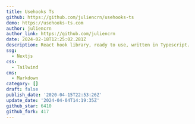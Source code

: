 ```yaml
---
title: Usehooks Ts
github: https://github.com/juliencrn/usehooks-ts
demo: https://usehooks-ts.com
author: juliencrn
author_link: https://github.com/juliencrn
date: 2024-02-18T12:25:02.281Z
description: React hook library, ready to use, written in Typescript.
ssg:
  - Nextjs
css:
  - Tailwind
cms:
  - Markdown
category: []
draft: false
publish_date: '2020-04-15T22:53:26Z'
update_date: '2024-04-04T14:19:35Z'
github_star: 6410
github_fork: 417
---
```

